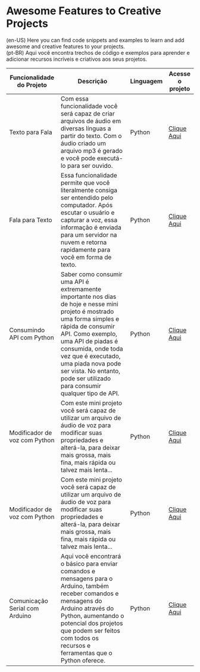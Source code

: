 # Awesome Features to Creative Projects

(en-US) Here you can find code snippets and examples to learn and add awesome and creative features to your projects. </br>
(pt-BR) Aqui você encontra trechos de código e exemplos para aprender e adicionar recursos incríveis e criativos aos seus projetos.

<table>
<thead>
  <tr>
    <th>Funcionalidade do Projeto</th>
    <th>Descrição</th>
    <th>Linguagem</th>
    <th>Acesse o projeto</th>
  </tr>
</thead>
<tbody>
  
  <tr>
    <td>Texto para Fala</td>
    <td>Com essa funcionalidade você será capaz de criar arquivos de áudio em diversas línguas a partir do texto. Com o áudio criado um arquivo mp3 é gerado e você pode executá-lo para ser ouvido.</td>
    <td>Python</td>
    <td><a href="">Clique Aqui</a><br></td>
  </tr>
  
  <tr>
    <td>Fala para Texto</td>
    <td>Essa funcionalidade permite que você literalmente consiga ser entendido pelo computador. Após escutar o usuário e capturar a voz, essa informação é enviada para um servidor na nuvem e retorna rapidamente para você em forma de texto.</td>
    <td>Python</td>
    <td><a href="">Clique Aqui</a></td>
  </tr>

  <tr>
    <td>Consumindo API com Python</td>
    <td>Saber como consumir uma API é extremamente importante nos dias de hoje e nesse mini projeto é mostrado uma forma simples e rápida de consumir API. Como exemplo, uma API de piadas é consumida, onde toda vez que é executado, uma piada nova pode ser vista. No entanto, pode ser utilizado para consumir qualquer tipo de API.</td>
    <td>Python</td>
    <td><a href="">Clique Aqui</a></td>
  </tr>

  <tr>
    <td>Modificador de voz com Python</td>
    <td>Com este mini projeto você será capaz de utilizar um arquivo de áudio de voz para modificar suas propriedades e alterá-la, para deixar mais grossa, mais fina, mais rápida ou talvez mais lenta...</td>
    <td>Python</td>
    <td><a href="">Clique Aqui</a></td>
  </tr>

  <tr>
    <td>Modificador de voz com Python</td>
    <td>Com este mini projeto você será capaz de utilizar um arquivo de áudio de voz para modificar suas propriedades e alterá-la, para deixar mais grossa, mais fina, mais rápida ou talvez mais lenta...</td>
    <td>Python</td>
    <td><a href="">Clique Aqui</a></td>
  </tr>

  <tr>
    <td>Comunicação Serial com Arduino</td>
    <td>Aqui você encontrará o básico para enviar comandos e mensagens para o Arduino, também receber comandos e mensagens do Arduino através do Python, aumentando o potencial dos projetos que podem ser feitos com todos os recursos e ferramentas que o Python oferece.</td>
    <td>Python</td>
    <td><a href="">Clique Aqui</a></td>
  </tr>
<!--
  <tr name="Começa divisão">
    <td rowspan="3">Comunicação Serial com Arduino</td>
    <td rowspan="3">Descrição</td>
    <td>Python</td>
    <td><a href="">Clique Aqui</a></td>
    </tr>
    
  <tr>
    <td>C</td>
    <td><a href="">Clique Aqui</a></td>
  </tr>
  <tr>
    <td>C++</td>
    <td><a href="">Clique Aqui</a></td>
  </tr>

-->

</tbody>

</table>
